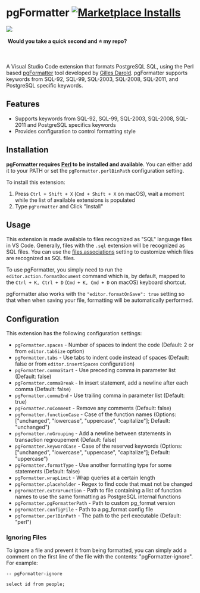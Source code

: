 # pgFormatter [![Marketplace Installs](https://img.shields.io/visual-studio-marketplace/i/bradymholt.pgformatter.svg)](https://marketplace.visualstudio.com/items?itemName=bradymholt.pgformatter#overview) 

<img align="left" src="https://user-images.githubusercontent.com/759811/210273710-b13913e2-0a71-4d9d-94da-1fe538b8a73e.gif"/>

<br/>

 &nbsp;**Would you take a quick second and ⭐️ my repo?**

<br/>


A Visual Studio Code extension that formats PostgreSQL SQL, using the Perl based [pgFormatter](https://github.com/darold/pgFormatter) tool developed by [Gilles Darold](https://github.com/darold).  pgFormatter supports keywords from SQL-92, SQL-99, SQL-2003, SQL-2008, SQL-2011, and PostgreSQL specific keywords.

## Features

* Supports keywords from SQL-92, SQL-99, SQL-2003, SQL-2008, SQL-2011 and PostgreSQL specifics keywords
* Provides configuration to control formatting style

## Installation

**pgFormatter requires [Perl](https://www.perl.org/) to be installed and available**. You can either add it to your PATH or set the `pgFormatter.perlBinPath` configuration setting.

To install this extension:

1. Press `Ctrl + Shift + X` (`Cmd + Shift + X` on macOS), wait a moment while the list of available extensions is populated
2. Type `pgFormatter` and Click "Install"

## Usage

This extension is made available to files recognized as "SQL" language files in VS Code. Generally, files with the `.sql` extension will be recognized as SQL files. You can use the [files.associations](https://code.visualstudio.com/updates/vMarch#_file-to-language-association) setting to customize which files are recognized as SQL files.

To use pgFormatter, you simply need to run the `editor.action.formatDocument` command which is, by default, mapped to the `Ctrl + K, Ctrl + D` (`Cmd + K, Cmd + D` on macOS) keyboard shortcut.

pgFormatter also works with the `"editor.formatOnSave": true` setting so that when when saving your file, formatting will be automatically performed.

## Configuration

This extension has the following configuration settings:

* `pgFormatter.spaces` - Number of spaces to indent the code (Default: 2 or from `editor.tabSize` option)
* `pgFormatter.tabs` - Use tabs to indent code instead of spaces (Default: false or from `editor.insertSpaces` configuration)
* `pgFormatter.commaStart` - Use preceding comma in parameter list (Default: false)
* `pgFormatter.commaBreak` - In insert statement, add a newline after each comma (Default: false)
* `pgFormatter.commaEnd` - Use trailing comma in parameter list (Default: true)
* `pgFormatter.noComment` - Remove any comments (Default: false)
* `pgFormatter.functionCase` - Case of the function names (Options: ["unchanged", "lowercase", "uppercase", "capitalize"]; Default: "unchanged")
* `pgFormatter.noGrouping` - Add a newline between statements in transaction regroupement (Default: false)
* `pgFormatter.keywordCase` - Case of the reserved keywords (Options: ["unchanged", "lowercase", "uppercase", "capitalize"]; Default: "uppercase")
* `pgFormatter.formatType` - Use another formatting type for some statements (Default: false)
* `pgFormatter.wrapLimit` - Wrap queries at a certain length
* `pgFormatter.placeholder` - Regex to find code that must not be changed
* `pgFormatter.extraFunction` - Path to file containing a list of function names to use the same formatting as PostgreSQL internal functions
* `pgFormatter.pgFormatterPath` - Path to custom pg_format version
* `pgFormatter.configFile` - Path to a pg_format config file
* `pgFormatter.perlBinPath` - The path to the perl executable (Default: "perl")

### Ignoring Files

To ignore a file and prevent it from being formatted, you can simply add a comment on the first line of the file with the contents: "pgFormatter-ignore". For example:

```
-- pgFormatter-ignore

select id from people;
```
